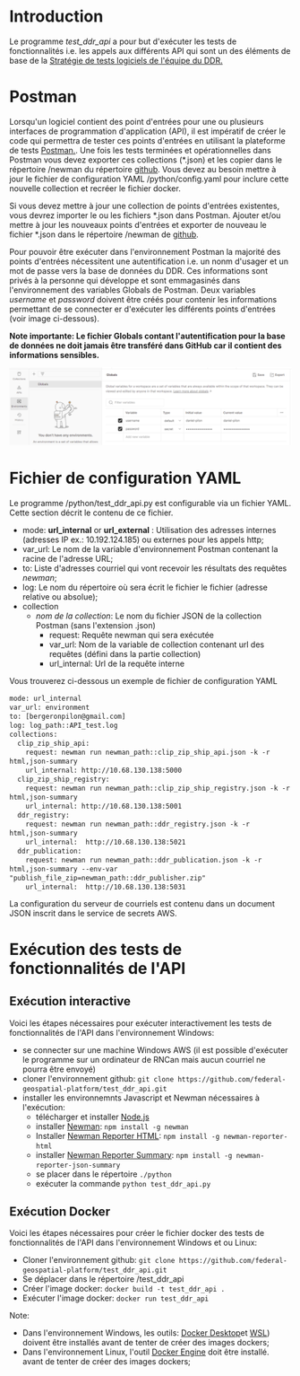 


# Introduction

Le programme *test_ddr_api* a pour but d'exécuter les tests de fonctionnalités i.e. les appels aux différents API qui sont un des éléments de base de la 
[Stratégie de tests logiciels de l'équipe du DDR.](https://github.com/federal-geospatial-platform/project_management/tree/main/testing_strategy)

# Postman

Lorsqu'un logiciel contient des point d'entrées pour une ou plusieurs interfaces de programmation d'application (API), 
il est impératif de créer le code qui permettra de tester ces points d'entrées en utilisant la plateforme de tests 
[Postman.](https://www.postman.com/). Une fois les tests terminées et opérationnelles dans Postman vous devez exporter 
ces collections (*.json) et les copier dans le répertoire /newman du répertoire [github](https://github.com/federal-geospatial-platform/project_management/tree/main/testing_strategy). 
Vous devez au besoin mettre à jour le fichier de configuration YAML /python/config.yaml pour inclure cette nouvelle collection 
et recréer le fichier docker.

Si vous devez mettre à jour une collection de points d'entrées existentes, vous devrez importer le ou les fichiers *.json dans Postman. 
Ajouter et/ou mettre à jour les nouveaux points d'entrées et exporter de nouveau le fichier *.json dans le répertoire 
/newman de [github](https://github.com/federal-geospatial-platform/project_management/tree/main/testing_strategy).  

Pour pouvoir être exécuter dans l'environnement Postman la majorité des points d'entrées nécessitent une autentification 
i.e. un nonm d'usager et un mot de passe vers la base de données du DDR. Ces informations sont privés à la personne qui 
développe et sont emmagasinés dans l'environnement des variables Globals de Postman. Deux variables *username* et 
*password* doivent être créés pour contenir les informations permettant de se connecter er d'exécuter les différents 
points d'entrées (voir image ci-dessous).  

**Note importante: Le fichier Globals contant l'autentification pour la base de données ne doit jamais être transféré dans
GitHub car il contient des informations sensibles.**

![img.png](img.png)

# Fichier de configuration YAML

Le programme /python/test_ddr_api.py est configurable via un fichier YAML. Cette section décrit le contenu de ce fichier.

 - mode: **url_internal** or **url_external** : Utilisation des adresses internes (adresses IP ex.: 10.192.124.185) ou externes pour les appels http;
 - var_url: Le nom de la variable d'environnement Postman contenant la racine de l'adresse URL;
 - to: Liste d'adresses courriel qui vont recevoir les résultats des requêtes *newman*;
 - log: Le nom du répertoire où sera écrit le fichier le fichier (adresse relative ou absolue);
 - collection
     - *nom de la collection*: Le nom du fichier JSON de la collection Postman (sans l'extension .json)
       - request: Requête newman qui sera exécutée
       - var_url: Nom de la variable de collection contenant url des requêtes (défini dans la partie collection)
       - url_internal: Url de la requête interne
    
Vous trouverez ci-dessous un exemple de fichier de configuration YAML

```
mode: url_internal
var_url: environment
to: [bergeronpilon@gmail.com]
log: log_path::API_test.log
collections:
  clip_zip_ship_api:
    request: newman run newman_path::clip_zip_ship_api.json -k -r html,json-summary
    url_internal: http://10.68.130.138:5000
  clip_zip_ship_registry:
    request: newman run newman_path::clip_zip_ship_registry.json -k -r html,json-summary
    url_internal: http://10.68.130.138:5001
  ddr_registry:
    request: newman run newman_path::ddr_registry.json -k -r html,json-summary
    url_internal:  http://10.68.130.138:5021
  ddr_publication:
    request: newman run newman_path::ddr_publication.json -k -r html,json-summary --env-var "publish_file_zip=newman_path::ddr_publisher.zip"
    url_internal:  http://10.68.130.138:5031
```

La configuration du serveur de courriels est contenu dans un document JSON inscrit dans le service de secrets AWS.

# Exécution des tests de fonctionnalités de l'API

## Exécution interactive

Voici les étapes nécessaires pour exécuter interactivement les tests de fonctionnalités de l'API dans l'environnement Windows:

 - se connecter sur une machine Windows AWS (il est possible d'exécuter le programme sur un ordinateur
de RNCan mais aucun courriel ne pourra être envoyé)
 - cloner l'environnement github: `git clone https://github.com/federal-geospatial-platform/test_ddr_api.git`
 - installer les environnemnts Javascript et Newman nécessaires à l'exécution:
   - télécharger et installer [Node.js](https://nodejs.org/en/download)
   - installer [Newman](https://github.com/postmanlabs/newman): `npm install -g newman`
   - Installer [Newman Reporter HTML](https://www.npmjs.com/package/newman-reporter-html): `npm install -g newman-reporter-html`
   - installer [Newman Reporter Summary](https://www.npmjs.com/package/newman-reporter-json-summary): `npm install -g newman-reporter-json-summary`
   - se placer dans le répertoire `./python`
   - exécuter la commande `python test_ddr_api.py`

## Exécution Docker

Voici les étapes nécessaires pour créer le fichier docker des tests de fonctionnalités de l'API dans l'environnement Windows et ou Linux:

  - Cloner l'environnement github: `git clone https://github.com/federal-geospatial-platform/test_ddr_api.git`
  - Se déplacer dans le répertoire /test_ddr_api
  - Créer l'image docker: `docker build -t test_ddr_api .`
  - Exécuter l'image docker: `docker run test_ddr_api`

Note: 
  - Dans l'environnement Windows, les outils: [Docker Desktop](https://www.docker.com/products/docker-desktop/)et 
[WSL](https://learn.microsoft.com/en-us/windows/wsl/install)) doivent être installés avant de tenter de créer des 
images dockers;
  - Dans l'environnement Linux, l'outil [Docker Engine](https://docs.docker.com/engine/install/ubuntu/) doit être installé. 
avant de tenter de créer des images dockers; 







